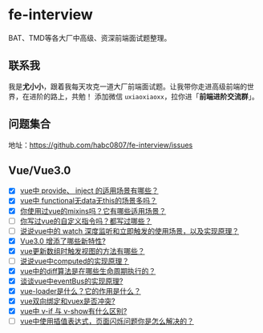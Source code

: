 # fe-interview
BAT、TMD等各大厂中高级、资深前端面试题整理。

## 联系我

我是**尤小小**，跟着我每天攻克一道大厂前端面试题。让我带你走进高级前端的世界，在进阶的路上，共勉！
添加微信 `uxiaoxiaoxx`，拉你进「**前端进阶交流群**」。

## 问题集合
地址：https://github.com/habc0807/fe-interview/issues

## Vue/Vue3.0

- [x] [vue中 provide、 inject 的适用场景有哪些？](https://github.com/habc0807/fe-interview/issues/1)
- [x] [vue中 functional无data无this的场景多吗？](https://github.com/habc0807/fe-interview/issues/2)
- [x] [你使用过vue的mixins吗？它有哪些适用场景？](https://github.com/habc0807/fe-interview/issues/3)
- [ ] [你写过vue的自定义指令吗？都写过哪些？](https://github.com/habc0807/fe-interview/issues/4)
- [ ] [说说vue中的 watch 深度监听和立即触发的使用场景，以及实现原理？](https://github.com/habc0807/fe-interview/issues/5)
- [x] [Vue3.0 增添了哪些新特性?](https://github.com/habc0807/fe-interview/issues/6)
- [x] [vue更新数组时触发视图的方法有哪些？](https://github.com/habc0807/fe-interview/issues/7)
- [ ] [说说vue中computed的实现原理？](https://github.com/habc0807/fe-interview/issues/8)
- [x] [vue中的diff算法是在哪些生命周期执行的？](https://github.com/habc0807/fe-interview/issues/9)
- [x] [谈谈vue中eventBus的实现原理?](https://github.com/habc0807/fe-interview/issues/10)
- [x] [vue-loader是什么？它的作用是什么？](https://github.com/habc0807/fe-interview/issues/11)
- [x] [vue双向绑定和vuex是否冲突?](https://github.com/habc0807/fe-interview/issues/12)
- [x] [vue中 v-if 与 v-show有什么区别?](https://github.com/habc0807/fe-interview/issues/13)
- [ ] [vue中使用插值表达式，页面闪烁问题你是怎么解决的？](https://github.com/habc0807/fe-interview/issues/14)
